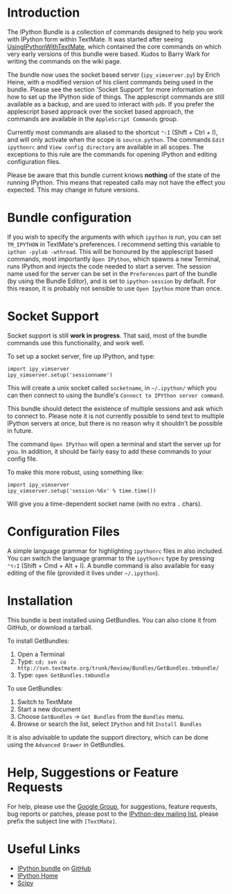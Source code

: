# Introduction

The IPython Bundle is a collection of commands designed to help you work with IPython form within TextMate. It was started after seeing [UsingIPythonWithTextMate](http://ipython.scipy.org/moin/Cookbook/UsingIPythonWithTextMate "Cookbook/UsingIPythonWithTextMate - IPython"), which contained the core commands on which very early versions of this bundle were based. Kudos to Barry Wark for writing the commands on the wiki page.

The bundle now uses the socket based server (`ipy_vimserver.py`) by Erich Heine, with a modified version of his client commands being used in the bundle. Please see the section 'Socket Support' for more information on how to set up the IPython side of things. The applescript commands are still available as a backup, and are used to interact with `pdb`. If you prefer the applescript based approack over the socket based approach, the commands are available in the `AppleScript Commands` group.

Currently most commands are aliased to the shortcut `⌃⇧I` (Shift + Ctrl + I), and will only activate when the scope is `source.python`. The commands `Edit ipythonrc` and `View config directory` are available in all scopes. The exceptions to this rule are the commands for opening IPython and editing configuration files.

Please be aware that this bundle current knows **nothing** of the state of the running IPython. This means that repeated calls may not have the effect you expected. This may change in future versions.

# Bundle configuration

If you wish to specify the arguments with which `ipython` is run, you can set `TM_IPYTHON` in TextMate's preferences. I recommend setting this variable to `ipthon -pylab -wthread`. This will be honoured by the applescript based commands, most importantly `Open IPython`, which spawns a new Terminal, runs IPython and injects the code needed to start a server. The session name used for the server can be set in the `Preferences` part of the bundle (by using the Bundle Editor), and is set to `ipython-session` by default. For this reason, it is probably not sensible to use `Open Ipython` more than once.

# Socket Support

Socket support is still **work in progress**. That said, most of the bundle commands use this functionality, and work well.

To set up a socket server, fire up IPython, and type:

    import ipy_vimserver
    ipy_vimserver.setup('sessionname')

This will create a unix socket called `socketname`, in `~/.ipython/` which you can then connect to using the bundle's `Connect to IPYthon server command`.

This bundle should detect the existence of multiple sessions and ask which to
connect to. Please note it is not currently possible to send text to multiple
IPython servers at once, but there is no reason why it shouldn't be possible in future.

The command `Open IPython` will open a terminal and start the server up for you. In addition, it should be fairly easy to add these commands to your config file. 

To make this more robust, using something like: 

    import ipy_vimserver
    ipy_vimserver.setup('session-%6x' % time.time())

Will give you a time-dependent socket name (with no extra `.` chars).

# Configuration Files

A simple language grammar for highlighting `ipythonrc` files in also included.
You can switch the language grammar to the `ipythonrc` type by pressing `⌃⌥⇧I` (Shift + Cmd + Alt + I). A bundle command is also available for easy editing of the file (provided it lives under `~/.ipython`).


# Installation

This bundle is best installed using GetBundles. You can also clone it from GitHub, or download a tarball.

To install GetBundles:

1. Open a Terminal
2. Type: `cd; svn co http://svn.textmate.org/trunk/Review/Bundles/GetBundles.tmbundle/`
3. Type: `open GetBundles.tmbundle`

To use GetBundles:

1. Switch to TextMate
2. Start a new document
3. Choose `GetBundles` → `Get Bundles` from the `Bundles` menu.
4. Browse or search the list, select `IPython` and hit `Install Bundles`

It is also advisable to update the support directory, which can be done using the `Advanced Drawer` in GetBundles.

# Help, Suggestions or Feature Requests

For help, please use the [Google Group](groups.google.com/group/ipython-tmbundle/), for suggestions, feature requests, bug reports or patches, please post to the [IPython-dev mailing list](http://projects.scipy.org/mailman/listinfo/ipython-dev "IPython-dev Info Page"), please prefix the subject line with `[TextMate]`.

# Useful Links

  * [IPython bundle](http://github.com/mattfoster/ipython-tmbundle) on [GitHub](http://github.com/ "Secure Git hosting and collaborative development &mdash; GitHub")
  * [IPython Home](http://ipython.scipy.org "IPython")
  * [Scipy](http://www.scipy.org/ "SciPy")
  
